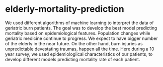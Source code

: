 # elderly-mortality-prediction
We used different algorithms of machine learning to interpret the data of geriatric burn patients. The goal was to develop the best model predicting mortality based on epidemiological features.
Population changes while geriatric medicine continue to progress. We expect to have bigger number of the elderly in the near future. On the other hand, burn injuries as unpredictable devestating traumas, happen all the time. Here during a 10 year survey, we used epidemiologiical characteristics of our patients, to develop different models predicting mortality rate of each patient.
